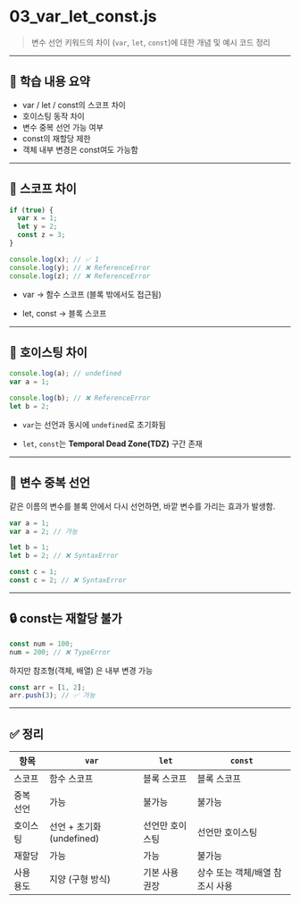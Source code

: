 # 03_var_let_const.js

> 변수 선언 키워드의 차이 (`var`, `let`, `const`)에 대한 개념 및 예시 코드 정리

---

## 📌 학습 내용 요약

- var / let / const의 스코프 차이
- 호이스팅 동작 차이
- 변수 중복 선언 가능 여부
- const의 재할당 제한
- 객체 내부 변경은 const여도 가능함

---

## 🧠 스코프 차이

```js
if (true) {
  var x = 1;
  let y = 2;
  const z = 3;
}

console.log(x); // ✅ 1
console.log(y); // ❌ ReferenceError
console.log(z); // ❌ ReferenceError
```

- var → 함수 스코프 (블록 밖에서도 접근됨)

- let, const → 블록 스코프

---

## 🧪 호이스팅 차이
```js
console.log(a); // undefined
var a = 1;

console.log(b); // ❌ ReferenceError
let b = 2;
```
- `var`는 선언과 동시에 `undefined`로 초기화됨

- `let`, `const`는 **Temporal Dead Zone(TDZ)** 구간 존재

---

## 🧬 변수 중복 선언
같은 이름의 변수를 블록 안에서 다시 선언하면, 바깥 변수를 가리는 효과가 발생함.

```js
var a = 1;
var a = 2; // 가능

let b = 1;
let b = 2; // ❌ SyntaxError

const c = 1;
const c = 2; // ❌ SyntaxError
```

---

## 🔒 const는 재할당 불가
```js
const num = 100;
num = 200; // ❌ TypeError
```
하지만 참조형(객체, 배열) 은 내부 변경 가능
```js
const arr = [1, 2];
arr.push(3); // ✅ 가능
```
---

## ✅ 정리
| 항목    | `var`               | `let`    | `const`            |
| ----- | ------------------- | -------- | ------------------ |
| 스코프   | 함수 스코프              | 블록 스코프   | 블록 스코프             |
| 중복 선언 | 가능                  | 불가능      | 불가능                |
| 호이스팅  | 선언 + 초기화(undefined) | 선언만 호이스팅 | 선언만 호이스팅           |
| 재할당   | 가능                  | 가능       | 불가능                |
| 사용 용도 | 지양 (구형 방식)          | 기본 사용 권장 | 상수 또는 객체/배열 참조시 사용 |
